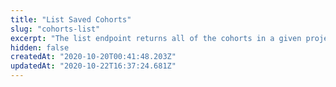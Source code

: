 ```yaml
---
title: "List Saved Cohorts"
slug: "cohorts-list"
excerpt: "The list endpoint returns all of the cohorts in a given project. The JSON formatted return contains the cohort name, id, count, description, creation date, and visibility for every cohort in the project.\n\nIf you're trying to get a list of users in a cohort, you can use the [`/engage` endpoint with the `filter_by_cohort` parameter](ref:engage#engage-query)."
hidden: false
createdAt: "2020-10-20T00:41:48.203Z"
updatedAt: "2020-10-22T16:37:24.681Z"
---
```

